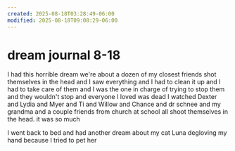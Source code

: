 ```yaml
---
created: 2025-08-18T03:28:49-06:00
modified: 2025-08-18T09:08:29-06:00
---
```


# dream journal 8-18

I had this horrible dream we're about a dozen of my closest friends shot themselves in the head and I saw everything and I had to clean it up and I had to take care of them and I was the one in charge of trying to stop them and they wouldn't stop and everyone I loved was dead I watched Dexter and Lydia and Myer and Ti and Willow and Chance and dr schnee and my grandma and a couple friends from church at school all shoot themselves in the head. it was so much


I went back to bed and had another dream about my cat Luna degloving my hand because I tried to pet her
